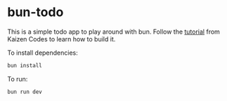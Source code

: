 # bun-todo

This is a simple todo app to play around with bun. Follow the [tutorial](https://www.youtube.com/watch?v=zNE5H6nOeCI) from Kaizen Codes to learn how to build it.

To install dependencies:

```bash
bun install
```

To run:

```bash
bun run dev
```